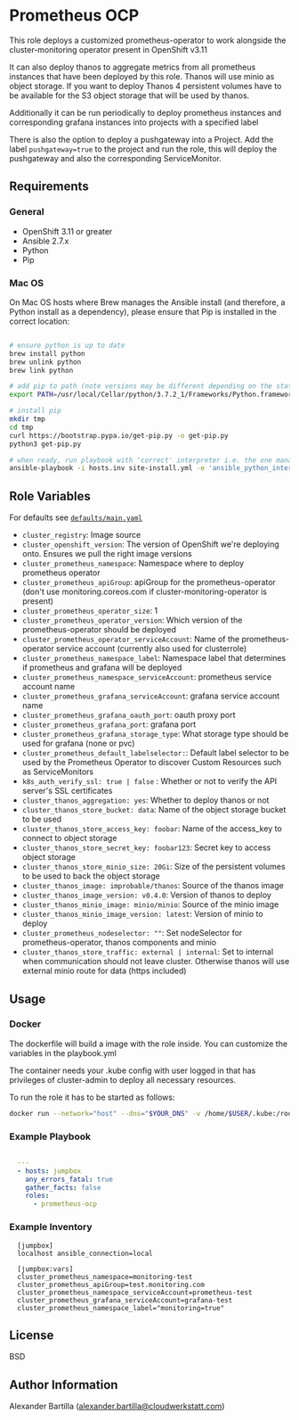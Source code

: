 # Prometheus OCP

This role deploys a customized prometheus-operator to work alongside the cluster-monitoring operator present in OpenShift v3.11

It can also deploy thanos to aggregate metrics from all prometheus instances that have been deployed by this role. 
Thanos will use minio as object storage. 
If you want to deploy Thanos 4 persistent volumes have to be available for the S3 object storage that will be used by thanos.

Additionally it can be run periodically to deploy prometheus instances and corresponding grafana instances into projects with a specified label

There is also the option to deploy a pushgateway into a Project. Add the label `pushgateway=true` to the project and run the role, this will deploy the pushgateway and also the corresponding ServiceMonitor.

## Requirements

### General

* OpenShift 3.11 or greater
* Ansible 2.7.x
* Python
* Pip

### Mac OS

On Mac OS hosts where Brew manages the Ansible install (and therefore, a Python install as a dependency), please ensure that Pip is installed in the correct location:

```bash

# ensure python is up to date
brew install python
brew unlink python
brew link python

# add pip to path (note versions may be different depending on the state of brew)
export PATH=/usr/local/Cellar/python/3.7.2_1/Frameworks/Python.framework/Versions/3.7/bin:$PATH

# install pip
mkdir tmp
cd tmp
curl https://bootstrap.pypa.io/get-pip.py -o get-pip.py
python3 get-pip.py

# when ready, run playbook with 'correct' interpreter i.e. the one managed by brew
ansible-playbook -i hosts.inv site-install.yml -e 'ansible_python_interpreter=python3'
```

## Role Variables

For defaults see [`defaults/main.yaml`](defaults/main.yaml)

* `cluster_registry`: Image source
* `cluster_openshift_version`: The version of OpenShift we're deploying onto. Ensures we pull the right image versions
* `cluster_prometheus_namespace`: Namespace where to deploy prometheus operator
* `cluster_prometheus_apiGroup`: apiGroup for the prometheus-operator (don't use monitoring.coreos.com if cluster-monitoring-operator is present)
* `cluster_prometheus_operator_size`: 1
* `cluster_prometheus_operator_version`: Which version of the prometheus-operator should be deployed
* `cluster_prometheus_operator_serviceAccount`: Name of the prometheus-operator service account (currently also used for clusterrole)
* `cluster_prometheus_namespace_label`: Namespace label that determines if prometheus and grafana will be deployed
* `cluster_prometheus_namespace_serviceAccount`: prometheus service account name
* `cluster_prometheus_grafana_serviceAccount`: grafana service account name
* `cluster_prometheus_grafana_oauth_port`: oauth proxy port
* `cluster_prometheus_grafana_port`: grafana port
* `cluster_prometheus_grafana_storage_type`: What storage type should be used for grafana (none or pvc)
* `cluster_prometheus_default_labelselector:`: Default label selector to be used by the Prometheus Operator to discover Custom Resources such as ServiceMonitors
* `k8s_auth_verify_ssl: true | false` : Whether or not to verify the API server's SSL certificates
* `cluster_thanos_aggregation: yes`: Whether to deploy thanos or not
* `cluster_thanos_store_bucket: data`: Name of the object storage bucket to be used
* `cluster_thanos_store_access_key: foobar`: Name of the access_key to connect to object storage
* `cluster_thanos_store_secret_key: foobar123`: Secret key to access object storage
* `cluster_thanos_store_minio_size: 20Gi`: Size of the persistent volumes to be used to back the object storage
* `cluster_thanos_image: improbable/thanos`: Source of the thanos image
* `cluster_thanos_image_version: v0.4.0`: Version of thanos to deploy
* `cluster_thanos_minio_image: minio/minio`: Source of the minio image
* `cluster_thanos_minio_image_version: latest`: Version of minio to deploy
* `cluster_prometheus_nodeselector: ""`: Set nodeSelector for prometheus-operator, thanos components and minio
* `cluster_thanos_store_traffic: external | internal`: Set to internal when communication should not leave cluster. Otherwise thanos will use external minio route for data (https included)

## Usage

### Docker

The dockerfile will build a image with the role inside. You can customize the variables in the playbook.yml

The container needs your .kube config with user logged in that has privileges of cluster-admin to deploy all necessary resources.

To run the role it has to be started as follows:

```bash
docker run --network="host" --dns="$YOUR_DNS" -v /home/$USER/.kube:/root/.kube prometheus-ocp:1

```

### Example Playbook

```yaml

  ---
  - hosts: jumpbox
    any_errors_fatal: true
    gather_facts: false
    roles:
      - prometheus-ocp
```

### Example Inventory

```ansible
  [jumpbox]
  localhost ansible_connection=local

  [jumpbox:vars]
  cluster_prometheus_namespace=monitoring-test
  cluster_prometheus_apiGroup=test.monitoring.com
  cluster_prometheus_namespace_serviceAccount=prometheus-test
  cluster_prometheus_grafana_serviceAccount=grafana-test
  cluster_prometheus_namespace_label="monitoring=true"
```

## License

BSD

## Author Information

Alexander Bartilla (alexander.bartilla@cloudwerkstatt.com)